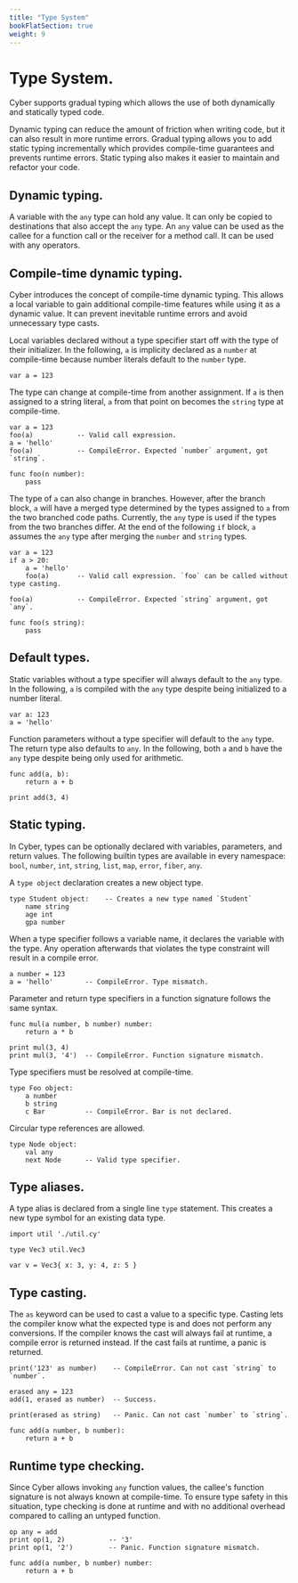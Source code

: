 ```yaml
---
title: "Type System"
bookFlatSection: true
weight: 9
---
```


# Type System.
Cyber supports gradual typing which allows the use of both dynamically and statically typed code.

Dynamic typing can reduce the amount of friction when writing code, but it can also result in more runtime errors.
Gradual typing allows you to add static typing incrementally which provides compile-time guarantees and prevents runtime errors.
Static typing also makes it easier to maintain and refactor your code.

## Dynamic typing.
A variable with the `any` type can hold any value. It can only be copied to destinations that also accept the `any` type. An `any` value can be used as the callee for a function call or the receiver for a method call. It can be used with any operators.

## Compile-time dynamic typing.
Cyber introduces the concept of compile-time dynamic typing. This allows a local variable to gain additional compile-time features while using it as a dynamic value. It can prevent inevitable runtime errors and avoid unnecessary type casts.

Local variables declared without a type specifier start off with the type of their initializer. In the following, `a` is implicity declared as a `number` at compile-time because number literals default to the `number` type.
```cy
var a = 123
```

The type can change at compile-time from another assignment. 
If `a` is then assigned to a string literal, `a` from that point on becomes the `string` type at compile-time.
```cy
var a = 123
foo(a)           -- Valid call expression.
a = 'hello'
foo(a)           -- CompileError. Expected `number` argument, got `string`.

func foo(n number):
    pass
```

The type of `a` can also change in branches. However, after the branch block, `a` will have a merged type determined by the types assigned to `a` from the two branched code paths. Currently, the `any` type is used if the types from the two branches differ. At the end of the following `if` block, `a` assumes the `any` type after merging the `number` and `string` types.
```cy
var a = 123
if a > 20:
    a = 'hello'
    foo(a)       -- Valid call expression. `foo` can be called without type casting.

foo(a)           -- CompileError. Expected `string` argument, got `any`.

func foo(s string):
    pass
```

## Default types.
Static variables without a type specifier will always default to the `any` type. In the following, `a` is compiled with the `any` type despite being initialized to a number literal.
```cy
var a: 123
a = 'hello'
```

Function parameters without a type specifier will default to the `any` type. The return type also defaults to `any`. In the following, both `a` and `b` have the `any` type despite being only used for arithmetic. 
```cy
func add(a, b):
    return a + b

print add(3, 4) 
```

## Static typing.
In Cyber, types can be optionally declared with variables, parameters, and return values.
The following builtin types are available in every namespace: `bool`, `number`, `int`, `string`, `list`, `map`, `error`, `fiber`, `any`.

A `type object` declaration creates a new object type.
```cy
type Student object:    -- Creates a new type named `Student`
    name string
    age int
    gpa number
```

When a type specifier follows a variable name, it declares the variable with the type. Any operation afterwards that violates the type constraint will result in a compile error.
```cy
a number = 123
a = 'hello'        -- CompileError. Type mismatch.
```

Parameter and return type specifiers in a function signature follows the same syntax.
```cy
func mul(a number, b number) number:
    return a * b

print mul(3, 4)
print mul(3, '4')  -- CompileError. Function signature mismatch.
```

Type specifiers must be resolved at compile-time.
```cy
type Foo object:
    a number
    b string
    c Bar          -- CompileError. Bar is not declared.
```

Circular type references are allowed.
```cy
type Node object:
    val any
    next Node      -- Valid type specifier.
```

## Type aliases.
A type alias is declared from a single line `type` statement. This creates a new type symbol for an existing data type.
```cy
import util './util.cy'

type Vec3 util.Vec3

var v = Vec3{ x: 3, y: 4, z: 5 }
```

## Type casting.
The `as` keyword can be used to cast a value to a specific type. Casting lets the compiler know what the expected type is and does not perform any conversions.
If the compiler knows the cast will always fail at runtime, a compile error is returned instead.
If the cast fails at runtime, a panic is returned.
```cy
print('123' as number)    -- CompileError. Can not cast `string` to `number`.

erased any = 123
add(1, erased as number)  -- Success.

print(erased as string)   -- Panic. Can not cast `number` to `string`.

func add(a number, b number):
    return a + b
```

## Runtime type checking.
Since Cyber allows invoking `any` function values, the callee's function signature is not always known at compile-time. To ensure type safety in this situation, type checking is done at runtime and with no additional overhead compared to calling an untyped function.
```cy
op any = add
print op(1, 2)           -- '3'
print op(1, '2')         -- Panic. Function signature mismatch.

func add(a number, b number) number:
    return a + b
```